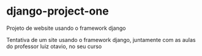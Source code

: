 # django-project-one
Projeto de website usando o framework django


Tentativa de um site usando o framework django, juntamente com as aulas do professor luiz otavio, no seu curso
